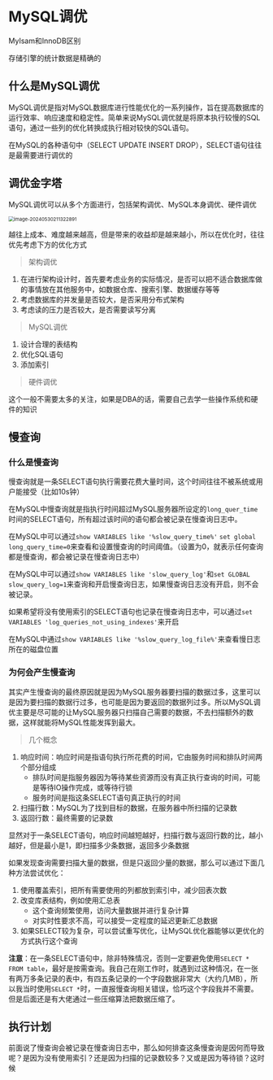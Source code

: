 # MySQL调优


MyIsam和InnoDB区别

存储引擎的统计数据是精确的

## 什么是MySQL调优

MySQL调优是指对MySQL数据库进行性能优化的一系列操作，旨在提高数据库的运行效率、响应速度和稳定性。简单来说MySQL调优就是将原本执行较慢的SQL语句，通过一些列的优化转换成执行相对较快的SQL语句。

在MySQL的各种语句中（SELECT UPDATE INSERT DROP），SELECT语句往往是最需要进行调优的

## 调优金字塔

MySQL调优可以从多个方面进行，包括架构调优、MySQL本身调优、硬件调优

<img src="C:\Users\丁元广\AppData\Roaming\Typora\typora-user-images\image-20240530211322891.png" alt="image-20240530211322891" style="zoom: 67%;" />

越往上成本、难度越来越高，但是带来的收益却是越来越小，所以在优化时，往往优先考虑下方的优化方式

> 架构调优

1. 在进行架构设计时，首先要考虑业务的实际情况，是否可以把不适合数据库做的事情放在其他服务中，如数据仓库、搜索引擎、数据缓存等等
2. 考虑数据库的并发量是否较大，是否采用分布式架构
3. 考虑读的压力是否较大，是否需要读写分离

> MySQL调优

1. 设计合理的表结构
2. 优化SQL语句
3. 添加索引

> 硬件调优

这个一般不需要太多的关注，如果是DBA的话，需要自己去学一些操作系统和硬件的知识

## 慢查询

### 什么是慢查询

慢查询就是一条SELECT语句执行需要花费大量时间，这个时间往往不被系统或用户能接受（比如10s钟）

在MySQL中慢查询就是指执行时间超过MySQL服务器所设定的`long_quer_time`时间的SELECT语句，所有超过该时间的语句都会被记录在慢查询日志中。

在MySQL中可以通过`show VARIABLES like '%slow_query_time%'` `set global long_query_time=0`来查看和设置慢查询的时间阈值。（设置为0，就表示任何查询都是慢查询，都会被记录在慢查询日志中）

在MySQL中可以通过`show VARIABLES like 'slow_query_log'`和`set GLOBAL slow_query_log=1`来查询和开启慢查询日志，如果慢查询日志没有开启，则不会被记录。

如果希望将没有使用索引的SELECT语句也记录在慢查询日志中，可以通过`set VARIABLES 'log_queries_not_using_indexes'`来开启

在MySQL中通过`show VARIABLES like '%slow_query_log_file%'`来查看慢日志所在的磁盘位置

### 为何会产生慢查询

其实产生慢查询的最终原因就是因为MySQL服务器要扫描的数据过多，这里可以是因为要扫描的数据行过多，也可能是因为要返回的数据列过多。所以MySQL调优主要是尽可能的让MySQL服务器只扫描自己需要的数据，不去扫描额外的数据，这样就能将MySQL性能发挥到最大。

> 几个概念

1. 响应时间：响应时间是指语句执行所花费的时间，它由服务时间和排队时间两个部分组成
   - 排队时间是指服务器因为等待某些资源而没有真正执行查询的时间，可能是等待IO操作完成，或等待行锁
   - 服务时间是指这条SELECT语句真正执行的时间
2. 扫描行数：MySQL为了找到目标的数据，在服务器中所扫描的记录数
3. 返回行数：最终需要的记录数

显然对于一条SELECT语句，响应时间越短越好，扫描行数与返回行数的比，越小越好，但是最小是1，即扫描多少条数据，返回多少条数据

如果发现查询需要扫描大量的数据，但是只返回少量的数据，那么可以通过下面几种方法尝试优化：

1. 使用覆盖索引，把所有需要使用的列都放到索引中，减少回表次数
2. 改变库表结构，例如使用汇总表
   - 这个查询频繁使用，访问大量数据并进行复杂计算
   - 对实时性要求不高，可以接受一定程度的延迟更新汇总数据
3. 如果SELECT较为复杂，可以尝试重写优化，让MySQL优化器能够以更优化的方式执行这个查询

**注意**：在一条SELECT语句中，除非特殊情况，否则一定要避免使用`SELECT * FROM table`，最好是按需查询。我自己在刚工作时，就遇到过这种情况，在一张有两万多条记录的表中，有四五条记录的一个字段数据非常大（大约几MB），所以我当时使用`SELECT *`时，一直报慢查询相关错误，恰巧这个字段我并不需要。但是后面还是有大佬通过一些压缩算法把数据压缩了。

## 执行计划

前面说了慢查询会被记录在慢查询日志中，那么如何排查这条慢查询是因何而导致呢？是因为没有使用索引？还是因为扫描的记录数较多？又或是因为等待锁？这时候
